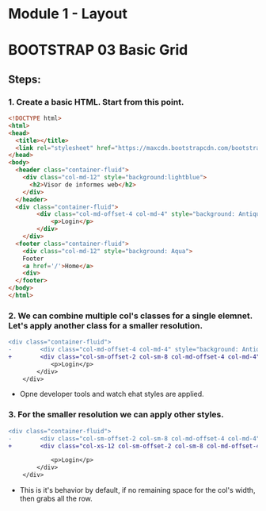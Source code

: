 # Module 1 - Layout

# BOOTSTRAP 03 Basic Grid 

## Steps:

### 1. Create a basic HTML. Start from this point. 

```html
<!DOCTYPE html>
<html>
<head>
  <title></title>
  <link rel="stylesheet" href="https://maxcdn.bootstrapcdn.com/bootstrap/3.3.7/css/bootstrap.min.css" integrity="sha384-BVYiiSIFeK1dGmJRAkycuHAHRg32OmUcww7on3RYdg4Va+PmSTsz/K68vbdEjh4u" crossorigin="anonymous">
</head>
<body>
  <header class="container-fluid">
    <div class="col-md-12" style="background:lightblue">
      <h2>Visor de informes web</h2>
    </div>
  </header>
  <div class="container-fluid">
        <div class="col-md-offset-4 col-md-4" style="background: AntiqueWhite; height: 500px;">
            <p>Login</p>
        </div>
    </div>
  <footer class="container-fluid">
    <div class="col-md-12" style="background: Aqua">
    Footer
    <a href='/'>Home</a>
    <div>
  </footer>
</body>
</html>
```

### 2. We can combine multiple col's classes for a single elemnet. Let's apply another class for a smaller resolution. 


```diff html
<div class="container-fluid">
-        <div class="col-md-offset-4 col-md-4" style="background: AntiqueWhite; height: 500px;">
+        <div class="col-sm-offset-2 col-sm-8 col-md-offset-4 col-md-4" style="background: AntiqueWhite; height: 500px;">
            <p>Login</p>
        </div>
    </div>
```

* Opne developer tools and watch ehat styles are applied.

### 3. For the smaller resolution we can apply other styles.

```diff html
<div class="container-fluid">
-        <div class="col-sm-offset-2 col-sm-8 col-md-offset-4 col-md-4" style="background: AntiqueWhite; height: 500px;">
+        <div class="col-xs-12 col-sm-offset-2 col-sm-8 col-md-offset-4 col-md-4" style="background: AntiqueWhite; height: 500px;">

            <p>Login</p>
        </div>
    </div>
```

* This is it's behavior by default, if no remaining space for the col's width, then grabs all the row.

